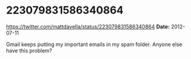 # 223079831586340864
https://twitter.com/mattdavella/status/223079831586340864
**Date:** 2012-07-11

Gmail keeps putting my important emails in my spam folder. Anyone else have this problem?
